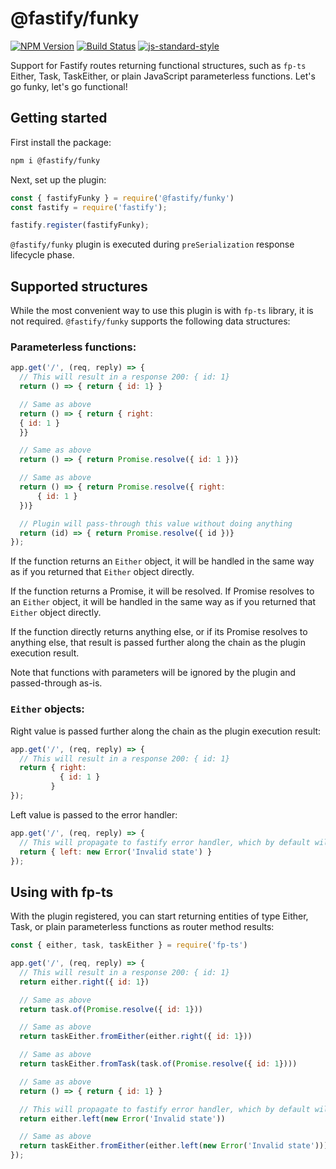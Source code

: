 # @fastify/funky

[![NPM Version][npm-image]][npm-url]
[![Build Status](https://github.com/fastify/fastify-funky/workflows/CI/badge.svg)](https://github.com/fastify/fastify-funky/actions)
[![js-standard-style](https://img.shields.io/badge/code%20style-standard-brightgreen.svg?style=flat)](https://standardjs.com/)

Support for Fastify routes returning functional structures, such as `fp-ts` Either, Task, TaskEither, or plain JavaScript parameterless functions.
Let's go funky, let's go functional!

## Getting started

First install the package:

```bash
npm i @fastify/funky
```

Next, set up the plugin:

```js
const { fastifyFunky } = require('@fastify/funky')
const fastify = require('fastify');

fastify.register(fastifyFunky);
```

`@fastify/funky` plugin is executed during `preSerialization` response lifecycle phase.

## Supported structures

While the most convenient way to use this plugin is with `fp-ts` library, it is not required.
`@fastify/funky` supports the following data structures:

### Parameterless functions:

```js
app.get('/', (req, reply) => {
  // This will result in a response 200: { id: 1}
  return () => { return { id: 1} }

  // Same as above
  return () => { return { right:
  { id: 1 }
  }}

  // Same as above
  return () => { return Promise.resolve({ id: 1 })}

  // Same as above
  return () => { return Promise.resolve({ right:
      { id: 1 }
  })}

  // Plugin will pass-through this value without doing anything
  return (id) => { return Promise.resolve({ id })}
});
```

If the function returns an `Either` object, it will be handled in the same way as if you returned that `Either` object directly.

If the function returns a Promise, it will be resolved. If Promise resolves to an `Either` object, it will be handled in the same way as if you returned that `Either` object directly.

If the function directly returns anything else, or if its Promise resolves to anything else, that result is passed further along the chain as the plugin execution result.

Note that functions with parameters will be ignored by the plugin and passed-through as-is.

### `Either` objects:

Right value is passed further along the chain as the plugin execution result:

```js
app.get('/', (req, reply) => {
  // This will result in a response 200: { id: 1}
  return { right:
           { id: 1 }
         }
});
```

Left value is passed to the error handler:

```js
app.get('/', (req, reply) => {
  // This will propagate to fastify error handler, which by default will result in a response 500: Internal server error
  return { left: new Error('Invalid state') }
});
```

## Using with fp-ts

With the plugin registered, you can start returning entities of type Either, Task, or plain parameterless functions as router method results:

```js
const { either, task, taskEither } = require('fp-ts')

app.get('/', (req, reply) => {
  // This will result in a response 200: { id: 1}
  return either.right({ id: 1})

  // Same as above
  return task.of(Promise.resolve({ id: 1}))

  // Same as above
  return taskEither.fromEither(either.right({ id: 1}))

  // Same as above
  return taskEither.fromTask(task.of(Promise.resolve({ id: 1})))

  // Same as above
  return () => { return { id: 1} }

  // This will propagate to fastify error handler, which by default will result in a response 500: Internal server error
  return either.left(new Error('Invalid state'))

  // Same as above
  return taskEither.fromEither(either.left(new Error('Invalid state')))
});
```

[npm-image]: https://img.shields.io/npm/v/@fastify/funky.svg
[npm-url]: https://npmjs.org/package/@fastify/funky
[downloads-image]: https://img.shields.io/npm/dm/fastify-funky.svg
[downloads-url]: https://npmjs.org/package/@fastify/funky
